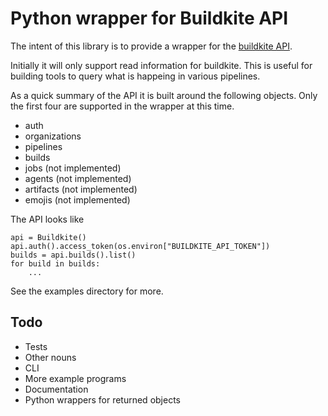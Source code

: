 Python wrapper for Buildkite API
================================

The intent of this library is to provide a wrapper for the
[buildkite API](https://buildkite.com/docs/api).

Initially it will only support read information for buildkite.
This is useful for building tools to query what is happeing in
various pipelines.

As a quick summary of the API it is built around the following
objects.  Only the first four are supported in the wrapper at
this time.

* auth
* organizations
* pipelines
* builds
* jobs (not implemented)
* agents (not implemented)
* artifacts (not implemented)
* emojis (not implemented)


The API looks like

```
api = Buildkite()
api.auth().access_token(os.environ["BUILDKITE_API_TOKEN"])
builds = api.builds().list()
for build in builds:
    ...
```

See the examples directory for more.

Todo
----

* Tests
* Other nouns
* CLI
* More example programs
* Documentation
* Python wrappers for returned objects

